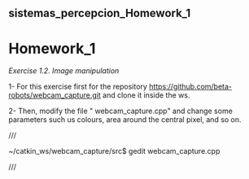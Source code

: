 ## sistemas_percepcion_Homework_1
# Homework_1

*Exercise 1.2. Image manipulation* 

1- For this exercise first for the repository https://github.com/beta-robots/webcam_capture.git and clone it inside the ws.

2- Then, modify the file " webcam_capture.cpp" and change some parameters such us colours, area around the central pixel, and so on.

///

~/catkin_ws/webcam_capture/src$ gedit webcam_capture.cpp 

///

